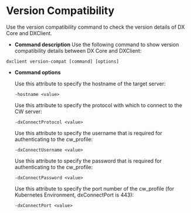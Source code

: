 # Version Compatibility 

Use the version compatibility command to check the version details of DX Core and DXClient.


-   **Command description**
Use the following command to show version compatibility details between DX Core and DXClient:

```
dxclient version-compat [command] [options]

```

-   **Command options**

	Use this attribute to specify the hostname of the target server:
	
	```
	-hostname <value>
	```
	
	Use this attribute to specify the protocol with which to connect to the CW server:
	
	```
	-dxConnectProtocol <value>
	```
	
	Use this attribute to specify the username that is required for authenticating to the cw_profile:
	
	```
	-dxConnectUsername <value>
	```
	
	Use this attribute to specify the password that is required for authenticating to the cw_profile:
	
	```
	-dxConnectPassword <value>
	```
	
	Use this attribute to specify the port number of the cw_profile (for Kubernetes Environment, dxConnectPort is 443):
	
	```
	-dxConnectPort <value>
	```
